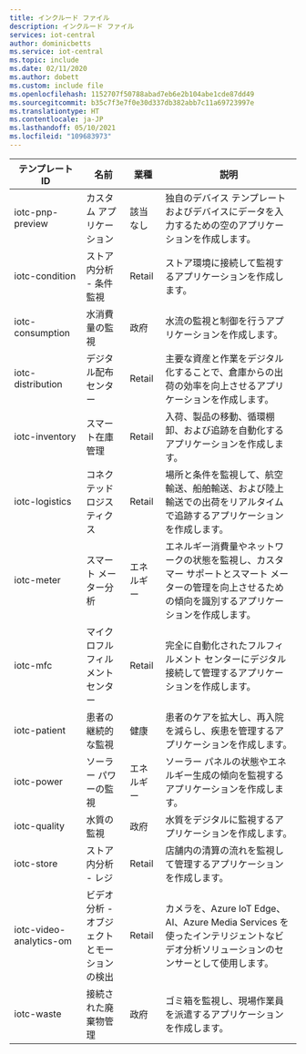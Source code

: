 ```yaml
---
title: インクルード ファイル
description: インクルード ファイル
services: iot-central
author: dominicbetts
ms.service: iot-central
ms.topic: include
ms.date: 02/11/2020
ms.author: dobett
ms.custom: include file
ms.openlocfilehash: 1152707f50788abad7eb6e2b104abe1cde87dd49
ms.sourcegitcommit: b35c7f3e7f0e30d337db382abb7c11a69723997e
ms.translationtype: HT
ms.contentlocale: ja-JP
ms.lasthandoff: 05/10/2021
ms.locfileid: "109683973"
---
```

| テンプレート ID              | 名前        | 業種 | 説明 |
| ------------------------ | ----------- | -------- | ----------- |
| iotc-pnp-preview         | カスタム アプリケーション | 該当なし | 独自のデバイス テンプレートおよびデバイスにデータを入力するための空のアプリケーションを作成します。 |
| iotc-condition           | ストア内分析 - 条件監視 | Retail | ストア環境に接続して監視するアプリケーションを作成します。 |
| iotc-consumption         | 水消費量の監視 | 政府 | 水流の監視と制御を行うアプリケーションを作成します。 |
| iotc-distribution        | デジタル配布センター | Retail |主要な資産と作業をデジタル化することで、倉庫からの出荷の効率を向上させるアプリケーションを作成します。 |
| iotc-inventory           | スマート在庫管理 | Retail |入荷、製品の移動、循環棚卸、および追跡を自動化するアプリケーションを作成します。 |
| iotc-logistics           | コネクテッド ロジスティクス | Retail |場所と条件を監視して、航空輸送、船舶輸送、および陸上輸送での出荷をリアルタイムで追跡するアプリケーションを作成します。 |
| iotc-meter               | スマート メーター分析 | エネルギー | エネルギー消費量やネットワークの状態を監視し、カスタマー サポートとスマート メーターの管理を向上させるための傾向を識別するアプリケーションを作成します。  |
| iotc-mfc                 | マイクロフルフィルメント センター | Retail |完全に自動化されたフルフィルメント センターにデジタル接続して管理するアプリケーションを作成します。 |
| iotc-patient             | 患者の継続的な監視 | 健康 | 患者のケアを拡大し、再入院を減らし、疾患を管理するアプリケーションを作成します。 |
| iotc-power               | ソーラー パワーの監視 | エネルギー | ソーラー パネルの状態やエネルギー生成の傾向を監視するアプリケーションを作成します。 |
| iotc-quality             | 水質の監視 | 政府 | 水質をデジタルに監視するアプリケーションを作成します。 |
| iotc-store               | ストア内分析 - レジ | Retail |店舗内の清算の流れを監視して管理するアプリケーションを作成します。 |
| iotc-video-analytics-om  | ビデオ分析 - オブジェクトとモーションの検出 | Retail |カメラを、Azure IoT Edge、AI、Azure Media Services を使ったインテリジェントなビデオ分析ソリューションのセンサーとして使用します。 |
| iotc-waste               | 接続された廃棄物管理 | 政府 | ゴミ箱を監視し、現場作業員を派遣するアプリケーションを作成します。 |

